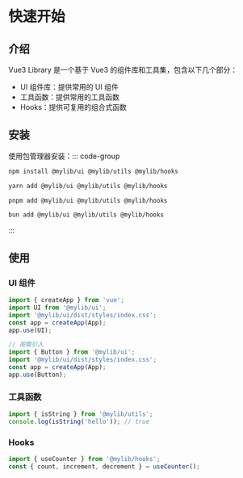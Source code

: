 # 快速开始

## 介绍

Vue3 Library 是一个基于 Vue3 的组件库和工具集，包含以下几个部分：

- UI 组件库：提供常用的 UI 组件
- 工具函数：提供常用的工具函数
- Hooks：提供可复用的组合式函数

## 安装

使用包管理器安装：::: code-group

```bash [npm]
npm install @mylib/ui @mylib/utils @mylib/hooks
```

```bash [yarn]
yarn add @mylib/ui @mylib/utils @mylib/hooks
```

```bash [pnpm]
pnpm add @mylib/ui @mylib/utils @mylib/hooks
```

```bash [bun]
bun add @mylib/ui @mylib/utils @mylib/hooks
```

:::

## 使用

### UI 组件

```ts
import { createApp } from 'vue';
import UI from '@mylib/ui';
import '@mylib/ui/dist/styles/index.css';
const app = createApp(App);
app.use(UI);

// 按需引入
import { Button } from '@mylib/ui';
import '@mylib/ui/dist/styles/index.css';
const app = createApp(App);
app.use(Button);
```

### 工具函数

```ts
import { isString } from '@mylib/utils';
console.log(isString('hello')); // true
```

### Hooks

```ts
import { useCounter } from '@mylib/hooks';
const { count, increment, decrement } = useCounter();
```
